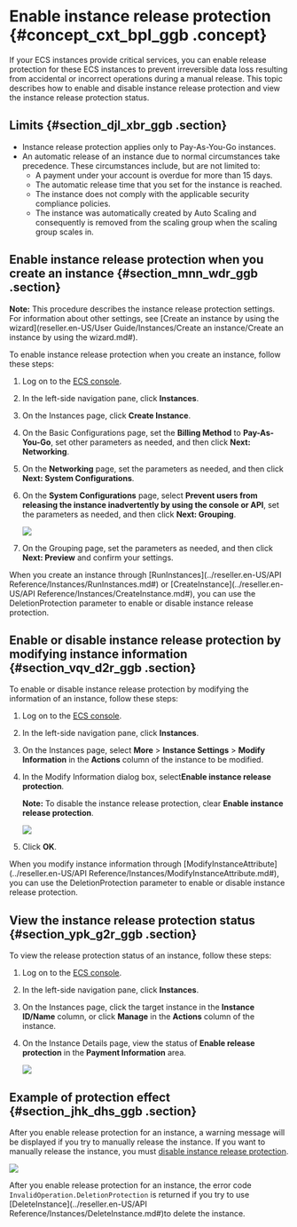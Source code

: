 # Enable instance release protection {#concept_cxt_bpl_ggb .concept}

If your ECS instances provide critical services, you can enable release protection for these ECS instances to prevent irreversible data loss resulting from accidental or incorrect operations during a manual release. This topic describes how to enable and disable instance release protection and view the instance release protection status.

## Limits {#section_djl_xbr_ggb .section}

-   Instance release protection applies only to Pay-As-You-Go instances.
-   An automatic release of an instance due to normal circumstances take precedence. These circumstances include, but are not limited to:
    -   A payment under your account is overdue for more than 15 days.
    -   The automatic release time that you set for the instance is reached.
    -   The instance does not comply with the applicable security compliance policies.
    -   The instance was automatically created by Auto Scaling and consequently is removed from the scaling group when the scaling group scales in.

## Enable instance release protection when you create an instance {#section_mnn_wdr_ggb .section}

**Note:** This procedure describes the instance release protection settings. For information about other settings, see [Create an instance by using the wizard](reseller.en-US/User Guide/Instances/Create an instance/Create an instance by using the wizard.md#).

To enable instance release protection when you create an instance, follow these steps:

1.  Log on to the [ECS console](https://partners-intl.console.aliyun.com/#/ecs).
2.  In the left-side navigation pane, click **Instances**.
3.  On the Instances page, click **Create Instance**.
4.  On the Basic Configurations page, set the **Billing Method** to **Pay-As-You-Go**, set other parameters as needed, and then click **Next: Networking**.
5.  On the **Networking** page, set the parameters as needed, and then click **Next: System Configurations**.
6.  On the **System Configurations** page, select **Prevent users from releasing the instance inadvertently by using the console or API**, set the parameters as needed, and then click **Next: Grouping**.

    ![](http://static-aliyun-doc.oss-cn-hangzhou.aliyuncs.com/assets/img/83469/154755689237279_en-US.png)

7.  On the Grouping page, set the parameters as needed, and then click **Next: Preview** and confirm your settings.

When you create an instance through [RunInstances](../reseller.en-US/API Reference/Instances/RunInstances.md#) or [CreateInstance](../reseller.en-US/API Reference/Instances/CreateInstance.md#), you can use the DeletionProtection parameter to enable or disable instance release protection.

## Enable or disable instance release protection by modifying instance information {#section_vqv_d2r_ggb .section}

To enable or disable instance release protection by modifying the information of an instance, follow these steps:

1.  Log on to the [ECS console](https://partners-intl.console.aliyun.com/#/ecs).
2.  In the left-side navigation pane, click **Instances**.
3.  On the Instances page, select **More** \> **Instance Settings** \> **Modify Information** in the **Actions** column of the instance to be modified.
4.  In the Modify Information dialog box, select**Enable instance release protection**.

    **Note:** To disable the instance release protection, clear **Enable instance release protection**.

    ![](http://static-aliyun-doc.oss-cn-hangzhou.aliyuncs.com/assets/img/83469/154755689237280_en-US.png)

5.  Click **OK**.

When you modify instance information through [ModifyInstanceAttribute](../reseller.en-US/API Reference/Instances/ModifyInstanceAttribute.md#), you can use the DeletionProtection parameter to enable or disable instance release protection.

## View the instance release protection status {#section_ypk_g2r_ggb .section}

To view the release protection status of an instance, follow these steps:

1.  Log on to the [ECS console](https://partners-intl.console.aliyun.com/#/ecs).
2.  In the left-side navigation pane, click **Instances**.
3.  On the Instances page, click the target instance in the **Instance ID/Name** column, or click **Manage** in the **Actions** column of the instance.
4.  On the Instance Details page, view the status of **Enable release protection** in the **Payment Information** area.

    ![](http://static-aliyun-doc.oss-cn-hangzhou.aliyuncs.com/assets/img/83469/154755689237282_en-US.png)


## Example of protection effect {#section_jhk_dhs_ggb .section}

After you enable release protection for an instance, a warning message will be displayed if you try to manually release the instance. If you want to manually release the instance, you must [disable instance release protection](#section_vqv_d2r_ggb).

![](http://static-aliyun-doc.oss-cn-hangzhou.aliyuncs.com/assets/img/83469/154755689237284_en-US.png)

After you enable release protection for an instance, the error code `InvalidOperation.DeletionProtection` is returned if you try to use [DeleteInstance](../reseller.en-US/API Reference/Instances/DeleteInstance.md#)to delete the instance.

